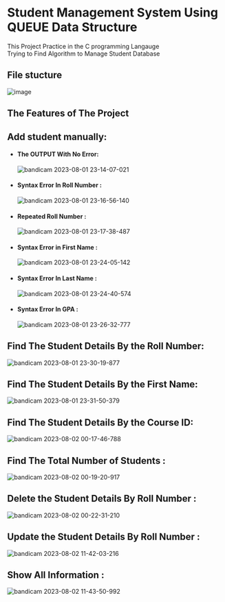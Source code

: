 # Student Management System Using QUEUE Data Structure 
This Project Practice in the C programming Langauge <br/>
Trying to Find Algorithm to Manage Student Database 


## File stucture
![image](https://github.com/Ephraim-Hedia/Embedded_System_Diploma/assets/74508494/a996aaa5-965f-442f-b1aa-c9c816341cec)


## The Features of The Project

##  Add student manually:

- ####  The OUTPUT With No Error:
  ![bandicam 2023-08-01 23-14-07-021](https://github.com/Ephraim-Hedia/Embedded_System_Diploma/assets/74508494/e7381f1d-a4c3-4da2-b737-36d0e8a25a1c)

- ####  Syntax Error In Roll Number :
  ![bandicam 2023-08-01 23-16-56-140](https://github.com/Ephraim-Hedia/Embedded_System_Diploma/assets/74508494/37539bb6-d264-4738-ba69-ea083093736c)

- ####  Repeated Roll Number :
  ![bandicam 2023-08-01 23-17-38-487](https://github.com/Ephraim-Hedia/Embedded_System_Diploma/assets/74508494/376b9379-b6da-435f-a968-8884fad39c05)

- ####  Syntax Error in First Name :
  ![bandicam 2023-08-01 23-24-05-142](https://github.com/Ephraim-Hedia/Embedded_System_Diploma/assets/74508494/3e3cfffe-f675-43fb-88de-825934f9756c)

- ####  Syntax Error In Last Name :
  ![bandicam 2023-08-01 23-24-40-574](https://github.com/Ephraim-Hedia/Embedded_System_Diploma/assets/74508494/789e6e0b-e4f8-4325-b290-3d504c95bab2)

- ####  Syntax Error In GPA :
  ![bandicam 2023-08-01 23-26-32-777](https://github.com/Ephraim-Hedia/Embedded_System_Diploma/assets/74508494/8d8ad8c5-31eb-4e10-889f-3844d9f968e0)


##  Find The Student Details By the Roll Number:
![bandicam 2023-08-01 23-30-19-877](https://github.com/Ephraim-Hedia/Embedded_System_Diploma/assets/74508494/2e1dc90a-af8e-49d1-ac93-5ebc4dbbe576)

##  Find The Student Details By the First Name:
![bandicam 2023-08-01 23-31-50-379](https://github.com/Ephraim-Hedia/Embedded_System_Diploma/assets/74508494/f26b32e5-4a63-476f-907b-651b4c2707de)

##  Find The Student Details By the Course ID:
![bandicam 2023-08-02 00-17-46-788](https://github.com/Ephraim-Hedia/Embedded_System_Diploma/assets/74508494/8965d774-9ab5-48c6-a2e8-982db7258fab)

##  Find The Total Number of Students :
![bandicam 2023-08-02 00-19-20-917](https://github.com/Ephraim-Hedia/Embedded_System_Diploma/assets/74508494/c338b7ec-f62c-485e-b91d-db6a75155cca)

## Delete the Student Details By Roll Number :
![bandicam 2023-08-02 00-22-31-210](https://github.com/Ephraim-Hedia/Embedded_System_Diploma/assets/74508494/6c1c7e49-5cb5-4353-8da2-e23866b8ce83)

## Update the Student Details By Roll Number :
![bandicam 2023-08-02 11-42-03-216](https://github.com/Ephraim-Hedia/Embedded_System_Diploma/assets/74508494/7b2b414c-f3cd-4a08-bee5-284ae24b7f73)

## Show All Information :
![bandicam 2023-08-02 11-43-50-992](https://github.com/Ephraim-Hedia/Embedded_System_Diploma/assets/74508494/0cf0a86c-6c7b-4b38-9b08-7f51e8ba7459)
